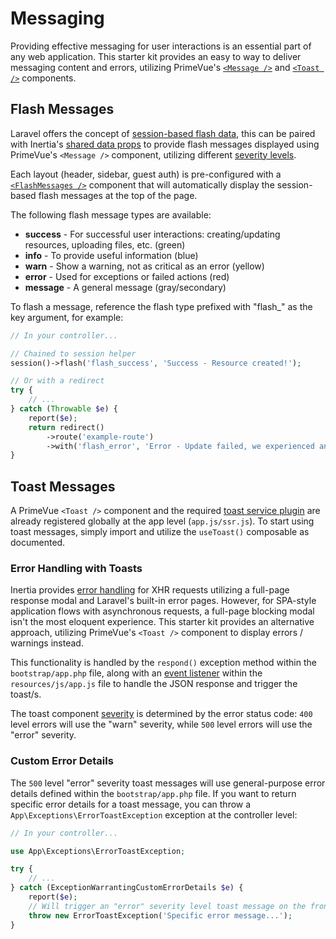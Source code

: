 # Messaging

Providing effective messaging for user interactions is an essential part of any web application. This starter kit provides an easy to way to deliver messaging content and errors, utilizing PrimeVue's [`<Message />`](https://primevue.org/message/) and [`<Toast />`](https://primevue.org/toast/) components.

## Flash Messages

Laravel offers the concept of [session-based flash data](https://laravel.com/docs/master/session#flash-data), this can be paired with Inertia's [shared data props](https://inertiajs.com/shared-data#flash-messages) to provide flash messages displayed using PrimeVue's `<Message />` component, utilizing different [severity levels](https://primevue.org/message/#severity).

Each layout (header, sidebar, guest auth) is pre-configured with a [`<FlashMessages />`](https://github.com/connorabbas/laravel-primevue-starter-kit/blob/master/resources/js/components/FlashMessages.vue) component that will automatically display the session-based flash messages at the top of the page.

The following flash message types are available:

-   **success** - For successful user interactions: creating/updating resources, uploading files, etc. (green)
-   **info** - To provide useful information (blue)
-   **warn** - Show a warning, not as critical as an error (yellow)
-   **error** - Used for exceptions or failed actions (red)
-   **message** - A general message (gray/secondary)

To flash a message, reference the flash type prefixed with "flash\_" as the key argument, for example:

```php
// In your controller...

// Chained to session helper
session()->flash('flash_success', 'Success - Resource created!');

// Or with a redirect
try {
    // ...
} catch (Throwable $e) {
    report($e);
    return redirect()
        ->route('example-route')
        ->with('flash_error', 'Error - Update failed, we experienced an issue.');
}
```

## Toast Messages

A PrimeVue `<Toast />` component and the required [toast service plugin](https://primevue.org/toast/#toast-service) are already registered globally at the app level (`app.js/ssr.js`). To start using toast messages, simply import and utilize the `useToast()` composable as documented.

### Error Handling with Toasts

Inertia provides [error handling](https://inertiajs.com/error-handling) for XHR requests utilizing a full-page response modal and Laravel's built-in error pages. However, for SPA-style application flows with asynchronous requests, a full-page blocking modal isn't the most eloquent experience. This starter kit provides an alternative approach, utilizing PrimeVue's `<Toast />` component to display errors / warnings instead.

This functionality is handled by the `respond()` exception method within the `bootstrap/app.php` file, along with an [event listener](https://inertiajs.com/events#invalid) within the `resources/js/app.js` file to handle the JSON response and trigger the toast/s.

The toast component [severity](https://primevue.org/toast/#severity) is determined by the error status code: `400` level errors will use the "warn" severity, while `500` level errors will use the "error" severity.

### Custom Error Details

The `500` level "error" severity toast messages will use general-purpose error details defined within the `bootstrap/app.php` file. If you want to return specific error details for a toast message, you can throw a `App\Exceptions\ErrorToastException` exception at the controller level:

```php
// In your controller...

use App\Exceptions\ErrorToastException;

try {
    // ...
} catch (ExceptionWarrantingCustomErrorDetails $e) {
    report($e);
    // Will trigger an "error" severity level toast message on the front-end
    throw new ErrorToastException('Specific error message...');
}
```